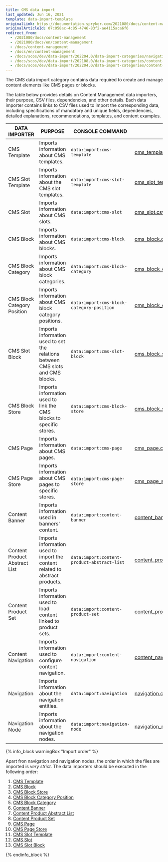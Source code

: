 ```yaml
---
title: CMS data import
last_updated: Jun 16, 2021
template: data-import-template
originalLink: https://documentation.spryker.com/2021080/docs/content-management
originalArticleId: 07c058ac-4c85-4746-83f2-ae4115aca6f6
redirect_from:
  - /2021080/docs/content-management
  - /2021080/docs/en/content-management
  - /docs/content-management
  - /docs/en/content-management
  - /docs/scos/dev/data-import/202204.0/data-import-categories/navigation-setup/navigation-setup.html
  - /docs/scos/dev/data-import/202108.0/data-import-categories/content-management/content-management.html
  - /docs/scos/dev/data-import/202204.0/data-import-categories/content-management/content-management.html
---
```


The CMS data import category contains data required to create and manage content elements like CMS pages or blocks.

The table below provides details on Content Management data importers, their purpose, CSV files, dependencies, and other details. Each data importer contains links to CSV files used to import the corresponding data, including specifications of mandatory and unique fields, dependencies, detailed explanations, recommendations, templates, and content examples.

| DATA IMPORTER | PURPOSE | CONSOLE COMMAND | FILES | DEPENDENCIES |
| --- | --- | --- | --- |--- |
| CMS Template   | Imports information about CMS templates. |`data:import:cms-template` |[ cms_template.csv](/docs/pbc/all/content-management-system/{{page.version}}/import-and-export-data/file-details-cms-template.csv.html)|None |
| CMS Slot Template  | Imports information about the CMS slot templates. |`data:import:cms-slot-template` | [cms_slot_template.csv](/docs/pbc/all/content-management-system/{{page.version}}/import-and-export-data/file-details-cms-slot-template.csv.html)| None|
| CMS Slot  | Imports information about CMS slots. |`data:import:cms-slot` |[cms_slot.csv](/docs/pbc/all/content-management-system/{{page.version}}/import-and-export-data/file-details-cms-slot.csv.html) |None |
| CMS Block  | Imports information about CMS blocks. |`data:import:cms-block` | [cms_block.csv](/docs/pbc/all/content-management-system/{{page.version}}/import-and-export-data/file-details-cms-block.csv.html)|None |
| CMS Block Category  |Imports information about CMS block categories. |`data:import:cms-block-category` | [cms_block_category.csv](/docs/pbc/all/content-management-system/{{page.version}}/import-and-export-data/file-details-cms-block-category.csv.html)|[cms_block_category_position.csv](/docs/pbc/all/content-management-system/{{page.version}}/import-and-export-data/file-details-cms-block-category-postion.csv.html) |
| CMS Block Category Position  |Imports information about CMS block category positions. |`data:import:cms-block-category-position` |[cms_block_category_position.csv](/docs/pbc/all/content-management-system/{{page.version}}/import-and-export-data/file-details-cms-block-category-postion.csv.html)|None |
| CMS Slot Block  | Imports information used to set the relations between CMS slots and CMS blocks.|`data:import:cms-slot-block` | [cms_block_store.csv](/docs/pbc/all/content-management-system/{{page.version}}/import-and-export-data/file-details-cms-block-store.csv.html)| <ul><li>[cms_slot.csv](/docs/pbc/all/content-management-system/{{page.version}}/import-and-export-data/file-details-cms-slot.csv.html)</li><li>[cms_block.csv](/docs/pbc/all/content-management-system/{{page.version}}/import-and-export-data/file-details-cms-block.csv.html)</li></ul> |
| CMS Block Store  | Imports information used to link the CMS blocks to specific stores. |`data:import:cms-block-store` | [cms_block_store.csv](/docs/pbc/all/content-management-system/{{page.version}}/import-and-export-data/file-details-cms-block-store.csv.html)| <ul><li>[cms_block.csv](/docs/pbc/all/content-management-system/{{page.version}}/import-and-export-data/file-details-cms-block.csv.html)</li><li>**stores.php** configuration file of demo shop PHP project</li></ul> |
| CMS Page | Imports information about CMS pages. |`data:import:cms-page` |[cms_page.csv](/docs/pbc/all/content-management-system/{{page.version}}/import-and-export-data/file-details-cms-page.csv.html) |[cms_template.csv](/docs/pbc/all/content-management-system/{{page.version}}/import-and-export-data/file-details-cms-template.csv.html) |
| CMS Page Store  | Imports information about CMS pages to specific stores. |`data:import:cms-page-store` |[cms_page_store.csv](/docs/pbc/all/content-management-system/{{page.version}}/import-and-export-data/file-details-cms-page-store.csv.html) | <ul><li>[cms_page.csv](/docs/pbc/all/content-management-system/{{page.version}}/import-and-export-data/file-details-cms-page.csv.html)</li><li>**stores.php** configuration file of demo shop PHP project</li></ul>|
| Content Banner | Imports information used in banners' content. |`data:import:content-banner` |[content_banner.csv](/docs/pbc/all/content-management-system/{{page.version}}/import-and-export-data/file-details-content-banner.csv.html) |[glossary.csv](/docs/scos/dev/data-import/{{page.version}}/data-import-categories/commerce-setup/file-details-glossary.csv.html) |
| Content Product Abstract List  |Imports information used to import the content related to abstract products.  |`data:import:content-product-abstract-list` |[content_product_abstract_list.csv](/docs/pbc/all/content-management-system/{{page.version}}/import-and-export-data/file-details-content-product-abstract-list.csv.html) |[product_abstract.csv](/docs/scos/dev/data-import/{{page.version}}/data-import-categories/catalog-setup/products/file-details-product-abstract.csv.html)|
| Content Product Set  |Imports information used to load content linked to product sets.  |`data:import:content-product-set` | [content_product_set.csv](/docs/pbc/all/content-management-system/{{page.version}}/import-and-export-data/file-details-content-product-set.csv.html)| [product_set.csv](/docs/scos/dev/data-import/{{page.version}}/data-import-categories/merchandising-setup/product-merchandising/file-details-product-set.csv.html)|
| Content Navigation | Imports information used to configure content navigation.|`data:import:content-navigation` | [content_navigation.csv](/docs/pbc/all/content-management-system/{{page.version}}/import-and-export-data/file-details-content-navigation.csv.html) | [navigation.csv](/docs/pbc/all/content-management-system/{{page.version}}/import-and-export-data/file-details-navigation.csv.html) |
| Navigation | Imports information about the navigation entities. |`data:import:navigation` | [navigation.csv](/docs/pbc/all/content-management-system/{{page.version}}/import-and-export-data/file-details-navigation.csv.html) |None |
| Navigation Node | Imports information about the navigation nodes. |`data:import:navigation-node` |[ navigation_node.csv](/docs/pbc/all/content-management-system/{{page.version}}/import-and-export-data/file-details-navigation-node.csv.html) | <ul><li>[navigation.csv](/docs/pbc/all/content-management-system/{{page.version}}/import-and-export-data/file-details-navigation.csv.html)</li><li>[glossary.csv](/docs/scos/dev/data-import/{{page.version}}/data-import-categories/commerce-setup/file-details-glossary.csv.html)</li></ul>|


{% info_block warningBox "Import order" %}

Apart fron navigation and navigation nodes, the order in which the files are imported is *very strict*. The data importers should be executed in the following order:

1. [CMS Template](/docs/pbc/all/content-management-system/{{page.version}}/import-and-export-data/file-details-cms-template.csv.html)
2. [CMS Block](/docs/pbc/all/content-management-system/{{page.version}}/import-and-export-data/file-details-cms-block.csv.html)
3. [CMS Block Store](/docs/pbc/all/content-management-system/{{page.version}}/import-and-export-data/file-details-cms-block-store.csv.html)
4. [CMS Block Category Position](/docs/pbc/all/content-management-system/{{page.version}}/import-and-export-data/file-details-cms-block-category-postion.csv.html)
5. [CMS Block Category](/docs/pbc/all/content-management-system/{{page.version}}/import-and-export-data/file-details-cms-block-category.csv.html)
6. [Content Banner](/docs/pbc/all/content-management-system/{{page.version}}/import-and-export-data/file-details-content-banner.csv.html)
7. [Content Product Abstract List](/docs/pbc/all/content-management-system/{{page.version}}/import-and-export-data/file-details-content-product-abstract-list.csv.html)
8. [Content Product Set](/docs/pbc/all/content-management-system/{{page.version}}/import-and-export-data/file-details-content-product-set.csv.html)
9. [CMS Page](/docs/pbc/all/content-management-system/{{page.version}}/import-and-export-data/file-details-cms-page.csv.html)
10. [CMS Page Store](/docs/pbc/all/content-management-system/{{page.version}}/import-and-export-data/file-details-cms-page-store.csv.html)
11. [CMS Slot Template](/docs/pbc/all/content-management-system/{{page.version}}/import-and-export-data/file-details-cms-slot-template.csv.html)
12. [CMS Slot](/docs/pbc/all/content-management-system/{{page.version}}/import-and-export-data/file-details-cms-slot.csv.html)
13. [CMS Slot Block](/docs/pbc/all/content-management-system/{{page.version}}/import-and-export-data/file-details-cms-block-store.csv.html)


{% endinfo_block %}
